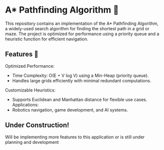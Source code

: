 # A* Pathfinding Algorithm 🚀
This repository contains an implementation of the A* Pathfinding Algorithm, a widely-used search algorithm for finding the shortest path in a grid or maze. The project is optimized for performance using a priority queue and a heuristic function for efficient navigation.
## Features 🌟
Optimized Performance:
- Time Complexity: O(E + V log V) using a Min-Heap (priority queue).
- Handles large grids efficiently with minimal redundant computations.

Customizable Heuristics:
- Supports Euclidean and Manhattan distance for flexible use cases.
Applications:
- Robotics navigation, game development, and AI systems.
## Under Construction!
Will be implementing more features to this application or is still under planning and development
